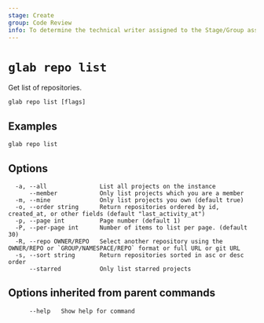 ```yaml
---
stage: Create
group: Code Review
info: To determine the technical writer assigned to the Stage/Group associated with this page, see https://about.gitlab.com/handbook/product/ux/technical-writing/#assignments
---
```


<!--
This documentation is auto generated by a script.
Please do not edit this file directly. Run `make gen-docs` instead.
-->

# `glab repo list`

Get list of repositories.

```plaintext
glab repo list [flags]
```

## Examples

```plaintext
glab repo list

```

## Options

```plaintext
  -a, --all               List all projects on the instance
      --member            Only list projects which you are a member
  -m, --mine              Only list projects you own (default true)
  -o, --order string      Return repositories ordered by id, created_at, or other fields (default "last_activity_at")
  -p, --page int          Page number (default 1)
  -P, --per-page int      Number of items to list per page. (default 30)
  -R, --repo OWNER/REPO   Select another repository using the OWNER/REPO or `GROUP/NAMESPACE/REPO` format or full URL or git URL
  -s, --sort string       Return repositories sorted in asc or desc order
      --starred           Only list starred projects
```

## Options inherited from parent commands

```plaintext
      --help   Show help for command
```
